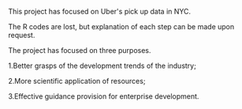 This project has focused on Uber's pick up data in NYC.

The R codes are lost, but explanation of each step can be made upon request.

The project has focused on three purposes.

1.Better grasps of the development trends of the industry;

2.More scientific application of resources;

3.Effective guidance provision for enterprise development.
